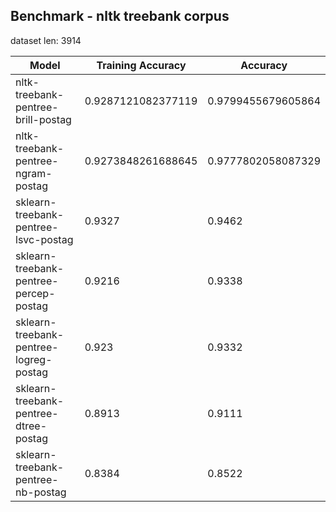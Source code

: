 

## Benchmark - nltk treebank corpus

dataset len: 3914


| Model | Training Accuracy | Accuracy 	|
|-------|----------|----------|
| nltk-treebank-pentree-brill-postag | 0.9287121082377119  | 0.9799455679605864 |
| nltk-treebank-pentree-ngram-postag | 0.9273848261688645  | 0.9777802058087329 |
| sklearn-treebank-pentree-lsvc-postag | 0.9327  | 0.9462 |
| sklearn-treebank-pentree-percep-postag | 0.9216  | 0.9338 |
| sklearn-treebank-pentree-logreg-postag | 0.923  | 0.9332 |
| sklearn-treebank-pentree-dtree-postag | 0.8913  | 0.9111 |
| sklearn-treebank-pentree-nb-postag | 0.8384  | 0.8522 |